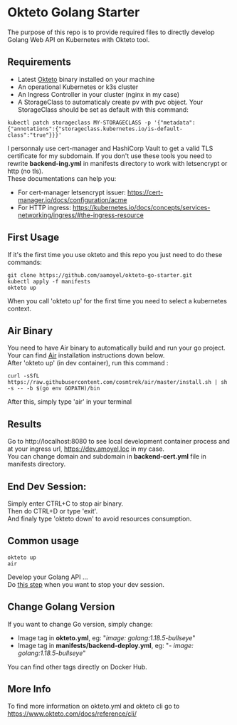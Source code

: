 # Okteto Golang Starter
The purpose of this repo is to provide required files to directly develop Golang Web API on Kubernetes with Okteto tool.

## Requirements
- Latest [Okteto](https://github.com/okteto/okteto/releases)  binary installed on your machine
- An operational Kubernetes or k3s cluster
- An Ingress Controller in your cluster (nginx in my case)
- A StorageClass to automaticaly create pv with pvc object. Your StorageClass should be set as default with this command:
```
kubectl patch storageclass MY-STORAGECLASS -p '{"metadata": {"annotations":{"storageclass.kubernetes.io/is-default-class":"true"}}}'
```

I personnaly use cert-manager and HashiCorp Vault to get a valid TLS certificate for my subdomain. If you don't use these tools you need to rewrite **backend-ing.yml** in manifests directory to work with letsencrypt or http (no tls).<br>
These documentations can help you:
- For cert-manager letsencrypt issuer: https://cert-manager.io/docs/configuration/acme
- For HTTP ingress: https://kubernetes.io/docs/concepts/services-networking/ingress/#the-ingress-resource

## First Usage
If it's the first time you use okteto and this repo you just need to do these commands:
```
git clone https://github.com/aamoyel/okteto-go-starter.git
kubectl apply -f manifests
okteto up
```
When you call 'okteto up' for the first time you need to select a kubernetes context.

## Air Binary
You need to have Air binary to automatically build and run your go project. Your can find [Air](https://github.com/cosmtrek/air) installation instructions down below.<br>
After 'okteto up' (in dev container), run this command :
```
curl -sSfL https://raw.githubusercontent.com/cosmtrek/air/master/install.sh | sh -s -- -b $(go env GOPATH)/bin
```

After this, simply type 'air' in your terminal

## Results
Go to http://localhost:8080 to see local development container process and at your ingress url, https://dev.amoyel.loc in my case.<br>
You can change domain and subdomain in **backend-cert.yml** file in manifests directory.

## End Dev Session:
Simply enter CTRL+C to stop air binary.<br>
Then do CTRL+D or type 'exit'.<br>
And finaly type 'okteto down' to avoid resources consumption.

## Common usage
```
okteto up
air
```
Develop your Golang API ...<br>
Do [this step](https://git.amoyel.fr/opsfinity/okteto-go-starter#end-dev-session) when you want to stop your dev session.

## Change Golang Version
If you want to change Go version, simply change:
- Image tag in **okteto.yml**, eg: "_image: golang:1.18.5-bullseye_"
- Image tag in **manifests/backend-deploy.yml**, eg: "_- image: golang:1.18.5-bullseye_"

You can find other tags directly on Docker Hub.

## More Info
To find more information on okteto.yml and okteto cli go to https://www.okteto.com/docs/reference/cli/
